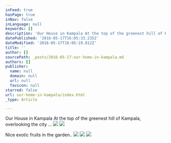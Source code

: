 ```yaml
---
inFeed: true
hasPage: true
inNav: false
inLanguage: null
keywords: []
description: 'Our House in Kampala At the top of the greenest hill of Kampala, overlooking the city ...'
datePublished: '2016-05-17T16:05:33.235Z'
dateModified: '2016-05-17T16:05:19.812Z'
title: ''
author: []
sourcePath: _posts/2016-05-17-our-home-in-kampala.md
authors: []
publisher:
  name: null
  domain: null
  url: null
  favicon: null
starred: false
url: our-home-in-kampala/index.html
_type: Article

---
```

Our House in Kampala At the top of the greenest hill of Kampala, overlooking the city ...
![](https://the-grid-user-content.s3-us-west-2.amazonaws.com/2c90fd7c-6a78-4c90-a9d8-c00ffba8c59f.jpg)
![](https://the-grid-user-content.s3-us-west-2.amazonaws.com/5a4b7762-9949-44c8-98e5-4dad05cde992.jpg)

Nice exotic fruits in the garden..
![](https://the-grid-user-content.s3-us-west-2.amazonaws.com/11b881f9-31b6-47a1-a0a6-638dfd43676d.jpg)
![](https://the-grid-user-content.s3-us-west-2.amazonaws.com/04781002-14ee-4c9e-bbdc-250e4475e2a3.jpg)
![](https://the-grid-user-content.s3-us-west-2.amazonaws.com/1703e4d9-670c-4078-b779-e0bdf4af8d74.jpg)
